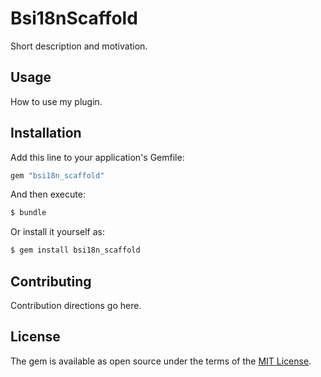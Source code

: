 # Bsi18nScaffold
Short description and motivation.

## Usage
How to use my plugin.

## Installation
Add this line to your application's Gemfile:

```ruby
gem "bsi18n_scaffold"
```

And then execute:
```bash
$ bundle
```

Or install it yourself as:
```bash
$ gem install bsi18n_scaffold
```

## Contributing
Contribution directions go here.

## License
The gem is available as open source under the terms of the [MIT License](https://opensource.org/licenses/MIT).
